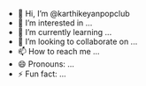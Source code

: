 - 👋 Hi, I’m @karthikeyanpopclub
- 👀 I’m interested in ...
- 🌱 I’m currently learning ...
- 💞️ I’m looking to collaborate on ...
- 📫 How to reach me ...
- 😄 Pronouns: ...
- ⚡ Fun fact: ...

<!---
karthikeyanpopclub/karthikeyanpopclub is a ✨ special ✨ repository because its `README.md` (this file) appears on your GitHub profile.
You can click the Preview link to take a look at your changes.
--->

